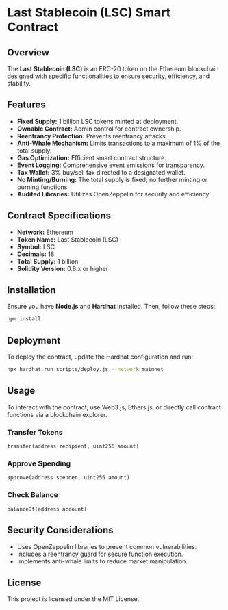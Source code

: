 # Last Stablecoin (LSC) Smart Contract

## Overview
The **Last Stablecoin (LSC)** is an ERC-20 token on the Ethereum blockchain designed with specific functionalities to ensure security, efficiency, and stability.

## Features
- **Fixed Supply:** 1 billion LSC tokens minted at deployment.
- **Ownable Contract:** Admin control for contract ownership.
- **Reentrancy Protection:** Prevents reentrancy attacks.
- **Anti-Whale Mechanism:** Limits transactions to a maximum of 1% of the total supply.
- **Gas Optimization:** Efficient smart contract structure.
- **Event Logging:** Comprehensive event emissions for transparency.
- **Tax Wallet:** 3% buy/sell tax directed to a designated wallet.
- **No Minting/Burning:** The total supply is fixed; no further minting or burning functions.
- **Audited Libraries:** Utilizes OpenZeppelin for security and efficiency.

## Contract Specifications
- **Network:** Ethereum
- **Token Name:** Last Stablecoin (LSC)
- **Symbol:** LSC
- **Decimals:** 18
- **Total Supply:** 1 billion
- **Solidity Version:** 0.8.x or higher

## Installation
Ensure you have **Node.js** and **Hardhat** installed. Then, follow these steps:

```sh
npm install
```

## Deployment
To deploy the contract, update the Hardhat configuration and run:

```sh
npx hardhat run scripts/deploy.js --network mainnet
```

## Usage
To interact with the contract, use Web3.js, Ethers.js, or directly call contract functions via a blockchain explorer.

### Transfer Tokens
```solidity
transfer(address recipient, uint256 amount)
```

### Approve Spending
```solidity
approve(address spender, uint256 amount)
```

### Check Balance
```solidity
balanceOf(address account)
```

## Security Considerations
- Uses OpenZeppelin libraries to prevent common vulnerabilities.
- Includes a reentrancy guard for secure function execution.
- Implements anti-whale limits to reduce market manipulation.

## License
This project is licensed under the MIT License.




